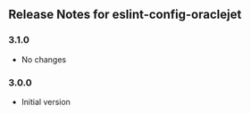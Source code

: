 ## Release Notes for eslint-config-oraclejet ##

### 3.1.0
* No changes

### 3.0.0
* Initial version